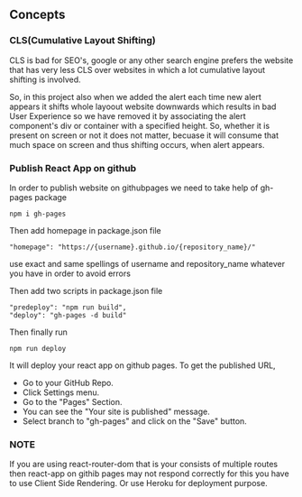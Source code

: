## Concepts

### CLS(Cumulative Layout Shifting)

CLS is bad for SEO's, google or any other search engine prefers the website that has very less CLS over websites in which a lot cumulative layout shifting is involved.

So, in this project also when we added the alert each time new alert appears it shifts
whole layoout website downwards which results in bad User Experience so we have removed it
by associating the alert component's div or container with a specified height. So, whether
it is present on screen or not it does not matter, becuase it will consume that much space
on screen and thus shifting occurs, when alert appears.

### Publish React App on github

In order to publish website on githubpages we need to take help of gh-pages package

```
npm i gh-pages
```

Then add homepage in package.json file

```
"homepage": "https://{username}.github.io/{repository_name}/"
```

use exact and same spellings of username and repository_name whatever you have
in order to avoid errors

Then add two scripts in package.json file

```
"predeploy": "npm run build",
"deploy": "gh-pages -d build"
```

Then finally run

```
npm run deploy
```

It will deploy your react app on github pages.
To get the published URL,

- Go to your GitHub Repo.
- Click Settings menu.
- Go to the "Pages" Section.
- You can see the "Your site is published" message.
- Select branch to "gh-pages" and click on the "Save" button.

### NOTE

If you are using react-router-dom that is your consists of multiple routes then react-app
on githib pages may not respond correctly for this you have to use Client Side Rendering.
Or use Heroku for deployment purpose.
